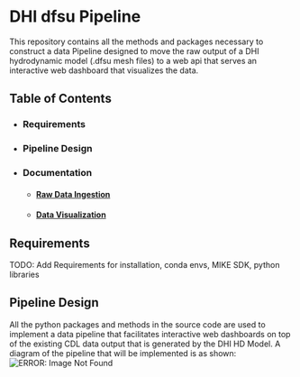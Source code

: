 # DHI dfsu Pipeline
This repository contains all the methods and packages necessary to construct a data Pipeline designed to move the raw
output of a DHI hydrodynamic model (.dfsu mesh files) to a web api that serves an interactive web dashboard that visualizes
the data.

## Table of Contents
* ### Requirements
* ### Pipeline Design
* ### Documentation
  * #### [Raw Data Ingestion](https://github.com/MatthewTe/dfsu_visualization_pipeline/blob/master/docs/Dfsu%20file%20ingestion.md)
  * #### [Data Visualization](https://github.com/MatthewTe/dfsu_visualization_pipeline/blob/master/docs/Dfsu%20file%20visualization.md)

## Requirements
TODO: Add Requirements for installation, conda envs, MIKE SDK, python libraries

## Pipeline Design
All the python packages and methods in the source code are used to implement a data pipeline that facilitates interactive web dashboards on top of the existing CDL data output that is generated by the DHI HD Model. A diagram of the pipeline that will be implemented is as shown:
![ERROR: Image Not Found](placeholder)
